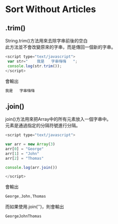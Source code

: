 # Sort Without Articles
## .trim()
String.trim()方法用來去除字串前後的空白<br>此方法並不會改變原來的字串，而是傳回一個新的字串。


```js
<script type="text/javascript">
 var str="    我是   字串嗨嗨   ";
 console.log(str.trim());
</script>
```
會輸出
```js
我是   字串嗨嗨
```

## .join()
join()方法用來把Array中的所有元素放入一個字串中。<br>元素是通過指定的分隔符號進行分隔。
```js
<script type="text/javascript">

var arr = new Array(3)
arr[0] = "George"
arr[1] = "John"
arr[2] = "Thomas"

console.log(arr.join())

</script>
```
會輸出
```js
George,John,Thomas
```
而如果使用.join('')，則會輸出
```js
GeorgeJohnThomas
```